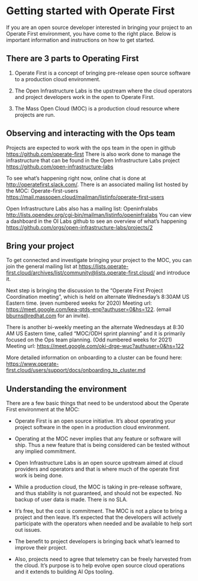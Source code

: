 # Getting started with Operate First

If you are an open source developer interested in bringing your project to an Operate First environment, you have come to the right place.
Below is important information and instructions on how to get started.

## There are 3 parts to Operating First

1. Operate First is a concept of bringing pre-release open source software to a production cloud environment.

2. The Open Infrastructure Labs is the upstream where the cloud operators and project developers work in the open to Operate First.

3. The Mass Open Cloud (MOC) is a production cloud resource where projects are run.

## Observing and interacting with the Ops team

Projects are expected to work with the ops team in the open in github https://github.com/operate-first
There is also work done to manage the infrastructure that can be found in the Open Infrastructure Labs project https://github.com/open-infrastructure-labs

To see what’s happening right now, online chat is done at http://operatefirst.slack.com/.
There is an associated mailing list hosted by the MOC: Operate-first-users https://mail.massopen.cloud/mailman/listinfo/operate-first-users

Open Infrastructure Labs also has a mailing list: Openinfralabs http://lists.opendev.org/cgi-bin/mailman/listinfo/openinfralabs
You can view a dashboard in the OI Labs github to see an overview of what’s happening https://github.com/orgs/open-infrastructure-labs/projects/2


## Bring your project

To get connected and investigate bringing your project to the MOC, you can join the general mailing list at https://lists.operate-first.cloud/archives/list/community@lists.operate-first.cloud/ and introduce it.

Next step is bringing the discussion to the “Operate First Project Coordination meeting”, which is held on alternate Wednesday’s 8:30AM US Eastern time. (even numbered weeks for 2020) Meeting url: https://meet.google.com/kea-qtds-enp?authuser=0&hs=122. (email bburns@redhat.com for an invite).

There is another bi-weekly meeting an the alternate Wednesdays at 8:30 AM US Eastern time, called “MOC/ODH sprint planning” and it is primarily focused on the Ops team planning. (Odd numbered weeks for 2021) Meeting url: https://meet.google.com/oki-drge-wuc?authuser=0&hs=122

More detailed information on onboarding to a cluster can be found here: https://www.operate-first.cloud/users/support/docs/onboarding_to_cluster.md


## Understanding the environment

There are a few basic things that need to be understood about the Operate First environment at the MOC:

- Operate First is an open source initiative. It’s about operating your project software in the open in a production cloud environment.

- Operating at the MOC never implies that any feature or software will ship. Thus a new feature that is being considered can be tested without any implied commitment.

- Open Infrastructure Labs is an open source upstream aimed at cloud providers and operators and that is where much of the operate first work is being done.

- While a production cloud, the MOC is taking in pre-release software, and thus stability is not guaranteed, and should not be expected. No backup of user data is made. There is no SLA.

- It’s free, but the cost is commitment. The MOC is not a place to bring a project and then leave. It’s expected that the developers will actively participate with the operators when needed and be available to help sort out issues.

- The benefit to project developers is bringing back what’s learned to improve their project.

- Also, projects need to agree that telemetry can be freely harvested from the cloud. It’s purpose is to help evolve open source cloud operations and it extends to building AI Ops tooling.
